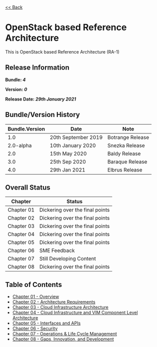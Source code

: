 [<< Back](https://cntt-n.github.io/CNTT/doc/ref_arch/)

# OpenStack based Reference Architecture

This is OpenStack based Reference Architecture (RA-1)

## Release Information
**Bundle: _4_**

**Version: _0_**

**Release Date: _29th January 2021_**

## Bundle/Version History

| Bundle.Version    | Date                  | Note
| ---               | ---                   | ---               |
| 1.0               | 20th September 2019   | Botrange Release  |
| 2.0-alpha         | 10th January 2020     | Snezka Release    |
| 2.0               | 15th May 2020         | Baldy Release     |
| 3.0               | 25th Sep 2020         | Baraque Release   |
| 4.0               | 29th Jan 2021         | Elbrus Release    |

## Overall Status

| Chapter | Status |
| --- | --- |
| Chapter 01 | Dickering over the final points |
| Chapter 02 | Dickering over the final points |
| Chapter 03 | Dickering over the final points |
| Chapter 04 | Dickering over the final points |
| Chapter 05 | Dickering over the final points |
| Chapter 06 | SME Feedback |
| Chapter 07 | Still Developing Content |
| Chapter 08 | Dickering over the final points |


## Table of Contents
* [Chapter 01 - Overview](chapters/chapter01.md)
* [Chapter 02 - Architecture Requirements](chapters/chapter02.md)
* [Chapter 03 - Cloud Infrastructure Architecture](chapters/chapter03.md)
* [Chapter 04 - Cloud Infrastructure and VIM Component Level Architecture](chapters/chapter04.md)
* [Chapter 05 - Interfaces and APIs](chapters/chapter05.md)
* [Chapter 06 - Security](chapters/chapter06.md)
* [Chapter 07 - Operations & Life Cycle Management](chapters/chapter07.md)
* [Chapter 08 - Gaps, Innovation, and Development](chapters/chapter08.md)
